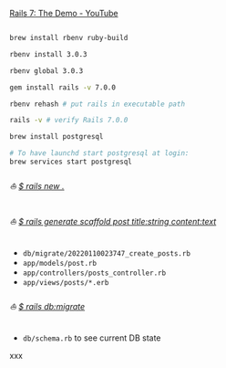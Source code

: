 [Rails 7: The Demo - YouTube](https://www.youtube.com/watch?v=mpWFrUwAN88)

```bash

brew install rbenv ruby-build

rbenv install 3.0.3

rbenv global 3.0.3

gem install rails -v 7.0.0

rbenv rehash # put rails in executable path

rails -v # verify Rails 7.0.0

brew install postgresql

# To have launchd start postgresql at login:
brew services start postgresql
```

###### :boat: [$ rails new .](https://github.com/arafatm/rails.7.demo.dhh/commit/88eced3)

###### :boat: [$ rails generate scaffold post title:string content:text](https://github.com/arafatm/rails.7.demo.dhh/commit/49d3f91)
- `db/migrate/20220110023747_create_posts.rb`
- `app/models/post.rb`
- `app/controllers/posts_controller.rb`
- `app/views/posts/*.erb`

###### :boat: [$ rails db:migrate](https://github.com/arafatm/rails.7.demo.dhh/commit/a53195b)
- `db/schema.rb` to see current DB state

xxx



